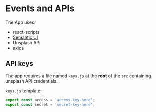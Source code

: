 # Events and APIs

The App uses:

- react-scripts
- [Semantic UI](https://semantic-ui.com/)
- Unsplash API
- axios

## API keys

The app requires a file named `keys.js` at the **root** of the `src` containing unsplash API credentials.

`keys.js` template:
```js
export const access = 'access-key-here';
export const secret = 'secret-key-here';
```